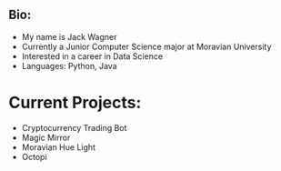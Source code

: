 ## Bio:
* My name is Jack Wagner
* Currently a Junior Computer Science major at Moravian University
* Interested in a career in Data Science 
* Languages: Python, Java

# Current Projects:
* Cryptocurrency Trading Bot
* Magic Mirror
* Moravian Hue Light
* Octopi

